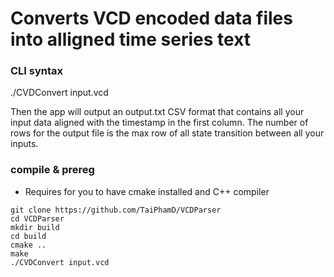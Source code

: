 # Converts VCD encoded data files into alligned time series text

### CLI syntax

./CVDConvert input.vcd

Then the app will output an output.txt CSV format that contains all your input data aligned with the timestamp in the first column.
The number of rows for the output file is the max row of all state transition between all your inputs.


### compile & prereg

- Requires for you to have cmake installed and C++ compiler

```
git clone https://github.com/TaiPhamD/VCDParser
cd VCDParser
mkdir build
cd build 
cmake ..
make
./CVDConvert input.vcd
```
